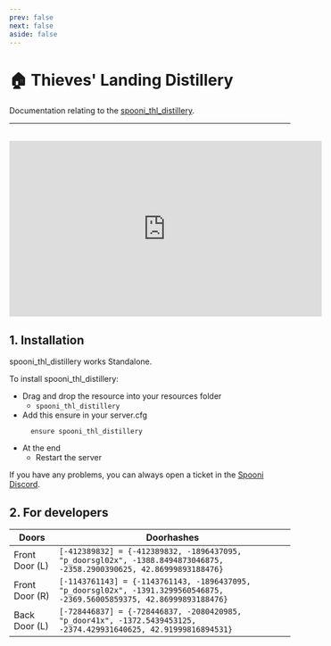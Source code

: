 ```yaml
---
prev: false
next: false
aside: false
---
```


# 🏠 Thieves' Landing Distillery
Documentation relating to the [spooni_thl_distillery](https://spooni-mapping.tebex.io/package/5905786).

___
<br>
<iframe width="560" height="315" src="https://www.youtube.com/embed/r9KoRs8MnQ8?si=h1lNiYgdLG_40ReA" frameborder="0" allow="accelerometer; autoplay; clipboard-write; encrypted-media; gyroscope; picture-in-picture; web-share" allowfullscreen></iframe>

## 1. Installation
spooni_thl_distillery works Standalone.  

To install spooni_thl_distillery:
- Drag and drop the resource into your resources folder
  - `spooni_thl_distillery`
- Add this ensure in your server.cfg
  ```
    ensure spooni_thl_distillery
  ```
- At the end
  - Restart the server

If you have any problems, you can always open a ticket in the [Spooni Discord](https://discord.gg/spooni).

## 2. For developers
| Doors                     | Doorhashes
|---------------------------|----------------------------------------------------------------------------------|
| Front Door (L)            | `[-412389832] = {-412389832, -1896437095, "p_doorsgl02x", -1388.8494873046875, -2358.2900390625, 42.86999893188476}`
| Front Door (R)            | `[-1143761143] = {-1143761143, -1896437095, "p_doorsgl02x", -1391.3299560546875, -2369.56005859375, 42.86999893188476}`
| Back Door (L)             | `[-728446837] = {-728446837, -2080420985, "p_door41x", -1372.5439453125, -2374.429931640625, 42.91999816894531}`